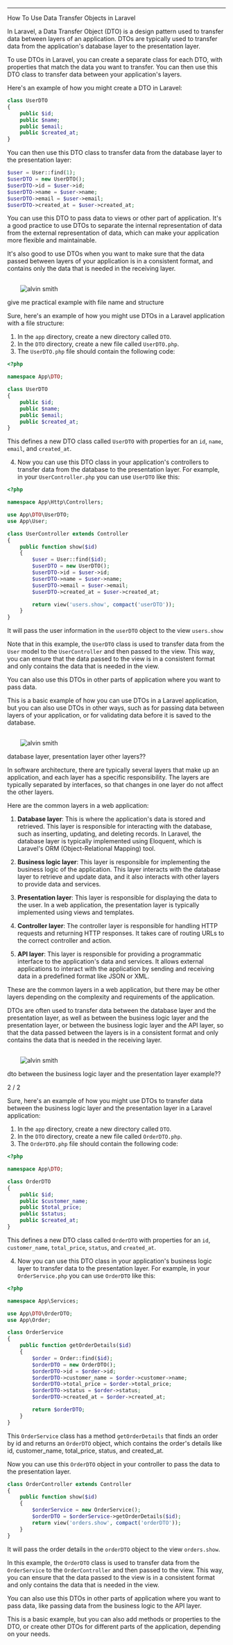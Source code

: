 ---
How To Use Data Transfer Objects in Laravel

In Laravel, a Data Transfer Object (DTO) is a design pattern used to transfer data between layers of an application. DTOs are typically used to transfer data from the application's database layer to the presentation layer.

To use DTOs in Laravel, you can create a separate class for each DTO, with properties that match the data you want to transfer. You can then use this DTO class to transfer data between your application's layers.

Here's an example of how you might create a DTO in Laravel:

```php
class UserDTO
{
    public $id;
    public $name;
    public $email;
    public $created_at;
}

```

You can then use this DTO class to transfer data from the database layer to the presentation layer:

```php
$user = User::find(1);
$userDTO = new UserDTO();
$userDTO->id = $user->id;
$userDTO->name = $user->name;
$userDTO->email = $user->email;
$userDTO->created_at = $user->created_at;

```

You can use this DTO to pass data to views or other part of application. It's a good practice to use DTOs to separate the internal representation of data from the external representation of data, which can make your application more flexible and maintainable.

It's also good to use DTOs when you want to make sure that the data passed between layers of your application is in a consistent format, and contains only the data that is needed in the receiving layer.

![](data:image/svg+xml,%3csvg%20xmlns=%27http://www.w3.org/2000/svg%27%20version=%271.1%27%20width=%2730%27%20height=%2730%27/%3e)![alvin smith](https://chat.openai.com/_next/image?url=https%3A%2F%2Flh3.googleusercontent.com%2Fa%2FAEdFTp6-KnLeV6yIkitOU1UG9VoU2r7pf_GWC3w5F5oF%3Ds96-c&w=64&q=75)

give me practical example with file name and structure

Sure, here's an example of how you might use DTOs in a Laravel application with a file structure:

1.  In the `app` directory, create a new directory called `DTO`.
2.  In the `DTO` directory, create a new file called `UserDTO.php`.
3.  The `UserDTO.php` file should contain the following code:

```php
<?php

namespace App\DTO;

class UserDTO
{
    public $id;
    public $name;
    public $email;
    public $created_at;
}

```

This defines a new DTO class called `UserDTO` with properties for an `id`, `name`, `email`, and `created_at`.

4.  Now you can use this DTO class in your application's controllers to transfer data from the database to the presentation layer. For example, in your `UserController.php` you can use `UserDTO` like this:

```php
<?php

namespace App\Http\Controllers;

use App\DTO\UserDTO;
use App\User;

class UserController extends Controller
{
    public function show($id)
    {
        $user = User::find($id);
        $userDTO = new UserDTO();
        $userDTO->id = $user->id;
        $userDTO->name = $user->name;
        $userDTO->email = $user->email;
        $userDTO->created_at = $user->created_at;

        return view('users.show', compact('userDTO'));
    }
}

```

It will pass the user information in the `userDTO` object to the view `users.show`

Note that in this example, the `UserDTO` class is used to transfer data from the `User` model to the `UserController` and then passed to the view. This way, you can ensure that the data passed to the view is in a consistent format and only contains the data that is needed in the view.

You can also use this DTOs in other parts of application where you want to pass data.

This is a basic example of how you can use DTOs in a Laravel application, but you can also use DTOs in other ways, such as for passing data between layers of your application, or for validating data before it is saved to the database.

![](data:image/svg+xml,%3csvg%20xmlns=%27http://www.w3.org/2000/svg%27%20version=%271.1%27%20width=%2730%27%20height=%2730%27/%3e)![alvin smith](https://chat.openai.com/_next/image?url=https%3A%2F%2Flh3.googleusercontent.com%2Fa%2FAEdFTp6-KnLeV6yIkitOU1UG9VoU2r7pf_GWC3w5F5oF%3Ds96-c&w=64&q=75)

database layer, presentation layer other layers??

In software architecture, there are typically several layers that make up an application, and each layer has a specific responsibility. The layers are typically separated by interfaces, so that changes in one layer do not affect the other layers.

Here are the common layers in a web application:

1.  **Database layer**: This is where the application's data is stored and retrieved. This layer is responsible for interacting with the database, such as inserting, updating, and deleting records. In Laravel, the database layer is typically implemented using Eloquent, which is Laravel's ORM (Object-Relational Mapping) tool.
    
2.  **Business logic layer**: This layer is responsible for implementing the business logic of the application. This layer interacts with the database layer to retrieve and update data, and it also interacts with other layers to provide data and services.
    
3.  **Presentation layer**: This layer is responsible for displaying the data to the user. In a web application, the presentation layer is typically implemented using views and templates.
    
4.  **Controller layer**: The controller layer is responsible for handling HTTP requests and returning HTTP responses. It takes care of routing URLs to the correct controller and action.
    
5.  **API layer**: This layer is responsible for providing a programmatic interface to the application's data and services. It allows external applications to interact with the application by sending and receiving data in a predefined format like JSON or XML.
    

These are the common layers in a web application, but there may be other layers depending on the complexity and requirements of the application.

DTOs are often used to transfer data between the database layer and the presentation layer, as well as between the business logic layer and the presentation layer, or between the business logic layer and the API layer, so that the data passed between the layers is in a consistent format and only contains the data that is needed in the receiving layer.

![](data:image/svg+xml,%3csvg%20xmlns=%27http://www.w3.org/2000/svg%27%20version=%271.1%27%20width=%2730%27%20height=%2730%27/%3e)![alvin smith](https://chat.openai.com/_next/image?url=https%3A%2F%2Flh3.googleusercontent.com%2Fa%2FAEdFTp6-KnLeV6yIkitOU1UG9VoU2r7pf_GWC3w5F5oF%3Ds96-c&w=64&q=75)

dto between the business logic layer and the presentation layer example??

2 / 2

Sure, here's an example of how you might use DTOs to transfer data between the business logic layer and the presentation layer in a Laravel application:

1.  In the `app` directory, create a new directory called `DTO`.
2.  In the `DTO` directory, create a new file called `OrderDTO.php`.
3.  The `OrderDTO.php` file should contain the following code:

```php
<?php

namespace App\DTO;

class OrderDTO
{
    public $id;
    public $customer_name;
    public $total_price;
    public $status;
    public $created_at;
}

```

This defines a new DTO class called `OrderDTO` with properties for an `id`, `customer_name`, `total_price`, `status`, and `created_at`.

4.  Now you can use this DTO class in your application's business logic layer to transfer data to the presentation layer. For example, in your `OrderService.php` you can use `OrderDTO` like this:

```php
<?php

namespace App\Services;

use App\DTO\OrderDTO;
use App\Order;

class OrderService
{
    public function getOrderDetails($id)
    {
        $order = Order::find($id);
        $orderDTO = new OrderDTO();
        $orderDTO->id = $order->id;
        $orderDTO->customer_name = $order->customer->name;
        $orderDTO->total_price = $order->total_price;
        $orderDTO->status = $order->status;
        $orderDTO->created_at = $order->created_at;

        return $orderDTO;
    }
}

```

This `OrderService` class has a method `getOrderDetails` that finds an order by id and returns an `OrderDTO` object, which contains the order's details like id, customer\_name, total\_price, status, and created\_at.

Now you can use this `OrderDTO` object in your controller to pass the data to the presentation layer.

```php
class OrderController extends Controller
{
    public function show($id)
    {
        $orderService = new OrderService();
        $orderDTO = $orderService->getOrderDetails($id);
        return view('orders.show', compact('orderDTO'));
    }
}

```

It will pass the order details in the `orderDTO` object to the view `orders.show`.

In this example, the `OrderDTO` class is used to transfer data from the `OrderService` to the `OrderController` and then passed to the view. This way, you can ensure that the data passed to the view is in a consistent format and only contains the data that is needed in the view.

You can also use this DTOs in other parts of application where you want to pass data, like passing data from the business logic to the API layer.

This is a basic example, but you can also add methods or properties to the DTO, or create other DTOs for different parts of the application, depending on your needs.
